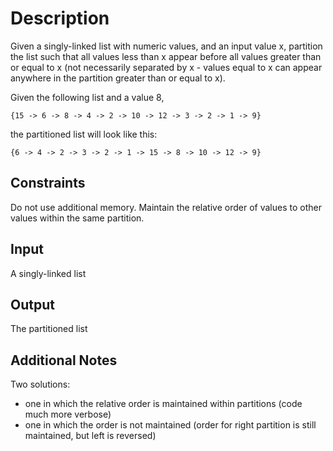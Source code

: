 # Description
Given a singly-linked list with numeric values, and an input value x, partition the list such that all values less than x appear before all values greater than or equal to x (not necessarily separated by x - values equal to x can appear anywhere in the partition greater than or equal to x).

Given the following list and a value 8,

```
{15 -> 6 -> 8 -> 4 -> 2 -> 10 -> 12 -> 3 -> 2 -> 1 -> 9}
```

the partitioned list will look like this:

```
{6 -> 4 -> 2 -> 3 -> 2 -> 1 -> 15 -> 8 -> 10 -> 12 -> 9}
```

## Constraints
Do not use additional memory.
Maintain the relative order of values to other values within the same partition.

## Input
A singly-linked list

## Output
The partitioned list

## Additional Notes
Two solutions:
- one in which the relative order is maintained within partitions (code much more verbose)
- one in which the order is not maintained (order for right partition is still maintained, but left is reversed)